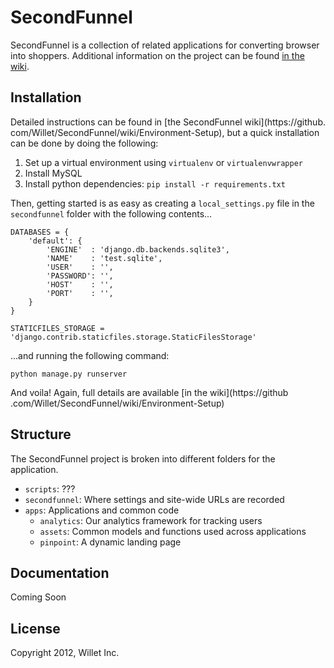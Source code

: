SecondFunnel
============
SecondFunnel is a collection of related applications for converting browser
into shoppers. Additional information on the project can be found [in the
wiki](https://github.com/Willet/SecondFunnel/wiki).

Installation
------------
Detailed instructions can be found in [the SecondFunnel wiki](https://github.
com/Willet/SecondFunnel/wiki/Environment-Setup), but a quick installation can
 be done by doing the following:

1. Set up a virtual environment using `virtualenv` or `virtualenvwrapper`
2. Install MySQL
3. Install python dependencies: `pip install -r requirements.txt`

Then, getting started is as easy as creating a `local_settings.py` file in the
`secondfunnel` folder with the following contents...

    DATABASES = {
        'default': {
            'ENGINE'  : 'django.db.backends.sqlite3',
            'NAME'    : 'test.sqlite',
            'USER'    : '',
            'PASSWORD': '',
            'HOST'    : '',
            'PORT'    : '',
        }
    }

    STATICFILES_STORAGE = 'django.contrib.staticfiles.storage.StaticFilesStorage'

...and running the following command:

    python manage.py runserver

And voila! Again, full details are available [in the wiki](https://github
.com/Willet/SecondFunnel/wiki/Environment-Setup)

Structure
---------
The SecondFunnel project is broken into different folders for the application.

- `scripts`: ???
- `secondfunnel`: Where settings and site-wide URLs are recorded
- `apps`: Applications and common code
    - `analytics`: Our analytics framework for tracking users
    - `assets`: Common models and functions used across applications
    - `pinpoint`: A dynamic landing page

Documentation
-------------
Coming Soon

License
-------
Copyright 2012, Willet Inc.